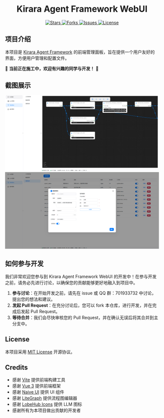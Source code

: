 <div align="center">
  <h1>Kirara Agent Framework WebUI</h1>
</div>

<div align="center">
  <a href="https://github.com/DarkSkyTeam/chatgpt-for-bot-webui">
    <img src="https://img.shields.io/github/stars/DarkSkyTeam/chatgpt-for-bot-webui?style=social" alt="Stars">
  </a>
  <a href="https://github.com/DarkSkyTeam/chatgpt-for-bot-webui">
    <img src="https://img.shields.io/github/forks/DarkSkyTeam/chatgpt-for-bot-webui?style=social" alt="Forks">
  </a>
  <a href="https://github.com/DarkSkyTeam/chatgpt-for-bot-webui">
    <img src="https://img.shields.io/github/issues/DarkSkyTeam/chatgpt-for-bot-webui" alt="Issues">
  </a>
  <a href="https://github.com/DarkSkyTeam/chatgpt-for-bot-webui">
    <img src="https://img.shields.io/github/license/DarkSkyTeam/chatgpt-for-bot-webui" alt="License">
  </a>
</div>

## 项目介绍

本项目是 [Kirara Agent Framework](https://github.com/lss233/chatgpt-mirai-qq-bot) 的前端管理面板，旨在提供一个用户友好的界面，方便用户管理和配置文件。  

🚧 **当前正在施工中，欢迎有兴趣的同学与开发！** 🚧


## 截图展示

<!-- 这里可以添加一些项目截图 -->
<!-- 例如: -->
![Screenshot 1](docs/screenshots/1.png)
![Screenshot 2](docs/screenshots/2.png)

## 如何参与开发

我们非常欢迎您参与到 Kirara Agent Framework WebUI 的开发中！在参与开发之前，请务必先进行讨论，以确保您的贡献能够更好地融入到项目中。

1.  **参与讨论**：在开始开发之前，请先在 issue 或 QQ 群：701933732 中讨论，提出您的想法和建议。
2.  **发起 Pull Request**：在充分讨论后，您可以 fork 本仓库，进行开发，并在完成后发起 Pull Request。
3.  **等待合并**：我们会尽快审核您的 Pull Request，并在确认无误后将其合并到主分支中。

## License

本项目采用 [MIT License](LICENSE) 开源协议。

## Credits

*   感谢 [Vite](https://vitejs.dev/) 提供前端构建工具
*   感谢 [Vue 3](https://vuejs.org/) 提供前端框架
*   感谢 [Naive UI](https://www.naiveui.com/) 提供 UI 组件
*   感谢 [LiteGraph](https://github.com/comfyorg/litegraph.js) 提供流程图编辑器
*   感谢 [LobeHub Icons](https://github.com/LobeHub/lobe-hub-icons) 提供 LLM 图标
*   感谢所有为本项目做出贡献的开发者
